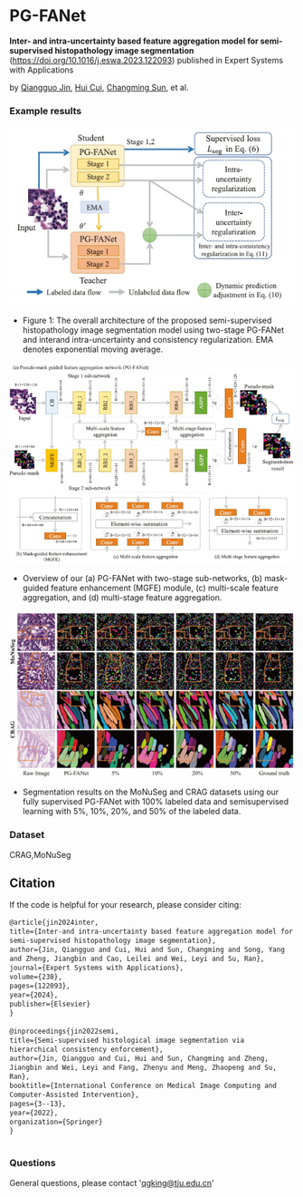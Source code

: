 # PG-FANet

**Inter- and intra-uncertainty based feature aggregation model for semi-supervised histopathology image segmentation** (https://doi.org/10.1016/j.eswa.2023.122093) published in Expert Systems with Applications

by [Qiangguo Jin](https://scholar.google.com/citations?user=USoKG48AAAAJ), [Hui Cui](https://scholars.latrobe.edu.au/display/lcui), [Changming Sun](https://vision-cdc.csiro.au/changming.sun/), et al.

### Example results 

![](results/ssl_fw.png)
- Figure 1: The overall architecture of the proposed semi-supervised histopathology image segmentation model using two-stage PG-FANet and interand intra-uncertainty and consistency regularization. EMA denotes exponential moving average.
  
![](results/sl_fw.png)
- Overview of our (a) PG-FANet with two-stage sub-networks, (b) mask-guided feature enhancement (MGFE) module, (c) multi-scale feature aggregation, and (d) multi-stage feature aggregation.
  
![](results/res.png)
- Segmentation results on the MoNuSeg and CRAG datasets using our fully supervised PG-FANet with 100% labeled data and semisupervised learning with 5%, 10%, 20%, and 50% of the labeled data.

### Dataset
CRAG,MoNuSeg

## Citation

If the code is helpful for your research, please consider citing:

  ```shell
  @article{jin2024inter,
  title={Inter-and intra-uncertainty based feature aggregation model for semi-supervised histopathology image segmentation},
  author={Jin, Qiangguo and Cui, Hui and Sun, Changming and Song, Yang and Zheng, Jiangbin and Cao, Leilei and Wei, Leyi and Su, Ran},
  journal={Expert Systems with Applications},
  volume={238},
  pages={122093},
  year={2024},
  publisher={Elsevier}
}

@inproceedings{jin2022semi,
  title={Semi-supervised histological image segmentation via hierarchical consistency enforcement},
  author={Jin, Qiangguo and Cui, Hui and Sun, Changming and Zheng, Jiangbin and Wei, Leyi and Fang, Zhenyu and Meng, Zhaopeng and Su, Ran},
  booktitle={International Conference on Medical Image Computing and Computer-Assisted Intervention},
  pages={3--13},
  year={2022},
  organization={Springer}
}


  ```

### Questions

General questions, please contact 'qgking@tju.edu.cn'




